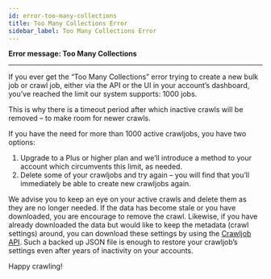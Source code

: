 ```yaml
---
id: error-too-many-collections
title: Too Many Collections Error
sidebar_label: Too Many Collections Error
---
```


<div class="entry-content">
		<p><strong>Error message: Too Many Collections</strong></p>
<hr>
<p>If you ever get the “Too Many Collections” error trying to create a new bulk job or crawl job, either via the API or the UI in your account’s dashboard, you’ve reached the limit our system supports: 1000 jobs.</p>
<p>This is why there is a timeout period after which inactive crawls will be removed – to make room for newer crawls.</p>
<p>If you have the need for more than 1000 active crawljobs, you have two options:</p>
<ol>
<li>Upgrade to a Plus or higher plan and we’ll introduce a method to your account which circumvents this limit, as needed.</li>
<li>Delete some of your crawljobs and try again – you will find that you’ll immediately be able to create new crawljobs again.</li>
</ol>
<p>We advise you to keep an eye on your active crawls and delete them as they are no longer needed. If the data has become stale or you have downloaded, you are encourage to remove the crawl. Likewise, if you have already downloaded the data but would like to keep the metadata (crawl settings) around, you can download these settings by using the <a href="api-crawlbot-api">Crawljob API</a>. Such a backed up JSON file is enough to restore your crawljob’s settings even after years of inactivity on your accounts.</p>
<p>Happy crawling!</p>
			</div>
